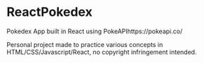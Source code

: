 # ReactPokedex
Pokedex App built in React using PokeAPIhttps://pokeapi.co/

Personal project made to practice various concepts in HTML/CSS/Javascript/React, no copyright infringement intended.
